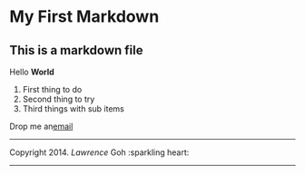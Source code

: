 My First Markdown
=================
## This is a markdown file
 
Hello **World**

1. First thing to do
2. Second thing to try
3. Third things with sub items

Drop me an[email](mailto://lawgoh@gmail.com "Email me")  
***
Copyright 2014. *Lawrence* Goh :sparkling heart:
***
